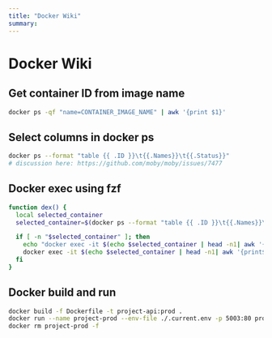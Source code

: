 ```yaml
---
title: "Docker Wiki"
summary:
---
```


Docker Wiki
===

Get container ID from image name
---

```bash
docker ps -qf "name=CONTAINER_IMAGE_NAME" | awk '{print $1}'
```

Select columns in docker ps
---

```bash
docker ps --format "table {{ .ID }}\t{{.Names}}\t{{.Status}}"
# discussion here: https://github.com/moby/moby/issues/7477
```

Docker exec using fzf
---

```bash
function dex() {
  local selected_container
  selected_container=$(docker ps --format "table {{ .ID }}\t{{.Names}}\t{{.Status}}" --last=5 | fzf --height=6 --layout=reverse)

  if [ -n "$selected_container" ]; then
    echo "docker exec -it $(echo $selected_container | head -n1| awk '{print$1;}') /bin/bash"
    docker exec -it $(echo $selected_container | head -n1| awk '{print$1;}') /bin/bash
  fi
}
```

Docker build and run
---

```bash
docker build -f Dockerfile -t project-api:prod .
docker run --name project-prod --env-file ./.current.env -p 5003:80 project-api:prod
docker rm project-prod -f
```
